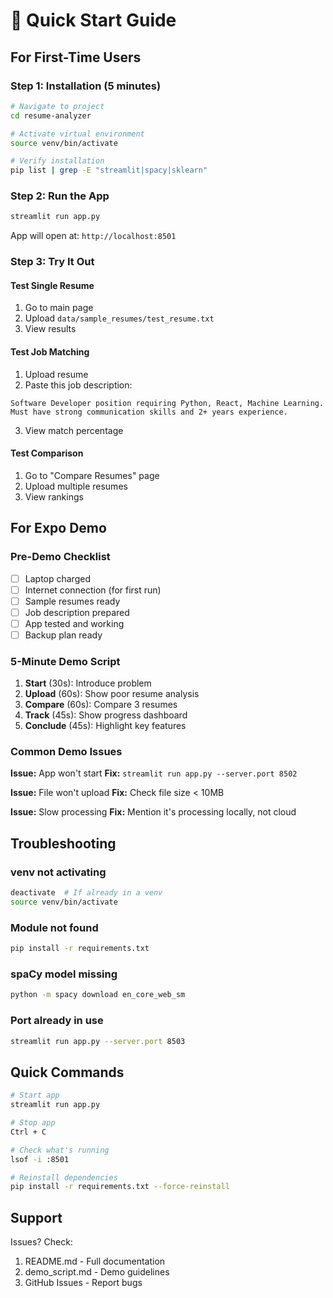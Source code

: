 # 🚀 Quick Start Guide

## For First-Time Users

### Step 1: Installation (5 minutes)
```bash
# Navigate to project
cd resume-analyzer

# Activate virtual environment
source venv/bin/activate

# Verify installation
pip list | grep -E "streamlit|spacy|sklearn"
```

### Step 2: Run the App
```bash
streamlit run app.py
```

App will open at: `http://localhost:8501`

### Step 3: Try It Out

#### Test Single Resume
1. Go to main page
2. Upload `data/sample_resumes/test_resume.txt`
3. View results

#### Test Job Matching
1. Upload resume
2. Paste this job description:
```
Software Developer position requiring Python, React, Machine Learning.
Must have strong communication skills and 2+ years experience.
```
3. View match percentage

#### Test Comparison
1. Go to "Compare Resumes" page
2. Upload multiple resumes
3. View rankings

## For Expo Demo

### Pre-Demo Checklist
- [ ] Laptop charged
- [ ] Internet connection (for first run)
- [ ] Sample resumes ready
- [ ] Job description prepared
- [ ] App tested and working
- [ ] Backup plan ready

### 5-Minute Demo Script
1. **Start** (30s): Introduce problem
2. **Upload** (60s): Show poor resume analysis
3. **Compare** (60s): Compare 3 resumes
4. **Track** (45s): Show progress dashboard
5. **Conclude** (45s): Highlight key features

### Common Demo Issues
**Issue:** App won't start
**Fix:** `streamlit run app.py --server.port 8502`

**Issue:** File won't upload
**Fix:** Check file size < 10MB

**Issue:** Slow processing
**Fix:** Mention it's processing locally, not cloud

## Troubleshooting

### venv not activating
```bash
deactivate  # If already in a venv
source venv/bin/activate
```

### Module not found
```bash
pip install -r requirements.txt
```

### spaCy model missing
```bash
python -m spacy download en_core_web_sm
```

### Port already in use
```bash
streamlit run app.py --server.port 8503
```

## Quick Commands
```bash
# Start app
streamlit run app.py

# Stop app
Ctrl + C

# Check what's running
lsof -i :8501

# Reinstall dependencies
pip install -r requirements.txt --force-reinstall
```

## Support

Issues? Check:
1. README.md - Full documentation
2. demo_script.md - Demo guidelines
3. GitHub Issues - Report bugs
